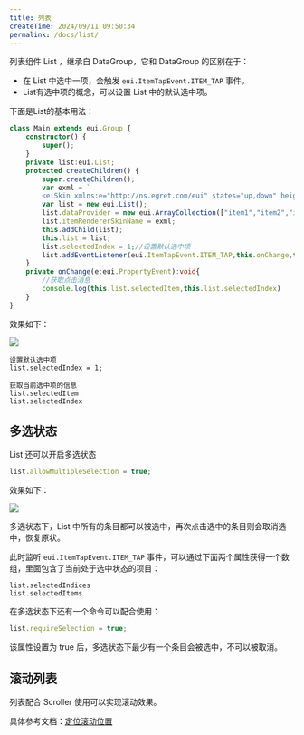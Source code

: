 ```yaml
---
title: 列表
createTime: 2024/09/11 09:50:34
permalink: /docs/list/
---
```

列表组件 List ，继承自 DataGroup，它和 DataGroup 的区别在于：

* 在 List 中选中一项，会触发 `eui.ItemTapEvent.ITEM_TAP` 事件。
* List有选中项的概念，可以设置 List 中的默认选中项。

下面是List的基本用法：

~~~ typescript 
class Main extends eui.Group {
    constructor() {
        super();
    }
    private list:eui.List;
    protected createChildren() {
        super.createChildren();
        var exml = `
        <e:Skin xmlns:e="http://ns.egret.com/eui" states="up,down" height="50"> <e:Label text="{data}" textColor.down="0xFFFFFF" textColor.up="0x666666" horizontalCenter="0" verticalCenter="0"/> </e:Skin>`;
        var list = new eui.List();
        list.dataProvider = new eui.ArrayCollection(["item1","item2","item3"]);
        list.itemRendererSkinName = exml;
        this.addChild(list);
        this.list = list;
        list.selectedIndex = 1;//设置默认选中项
        list.addEventListener(eui.ItemTapEvent.ITEM_TAP,this.onChange,this);
    }
    private onChange(e:eui.PropertyEvent):void{
    	//获取点击消息
        console.log(this.list.selectedItem,this.list.selectedIndex)
    }
}
~~~ 
效果如下：

![](5604f13909a44.png)

~~~
设置默认选中项
list.selectedIndex = 1;
~~~
~~~
获取当前选中项的信息
list.selectedItem
list.selectedIndex
~~~
## 多选状态
 List 还可以开启多选状态
 
~~~ TypeScript
list.allowMultipleSelection = true;
~~~
效果如下：

![](5625d92835954.png)

多选状态下，List 中所有的条目都可以被选中，再次点击选中的条目则会取消选中，恢复原状。

此时监听 `eui.ItemTapEvent.ITEM_TAP` 事件，可以通过下面两个属性获得一个数组，里面包含了当前处于选中状态的项目：

~~~
list.selectedIndices
list.selectedItems
~~~
在多选状态下还有一个命令可以配合使用：

~~~ TypeScript
list.requireSelection = true;
~~~
该属性设置为 true 后，多选状态下最少有一个条目会被选中，不可以被取消。

## 滚动列表

列表配合 Scroller 使用可以实现滚动效果。

具体参考文档：[定位滚动位置](../../container/scroller/README.md#定位滚动位置)
